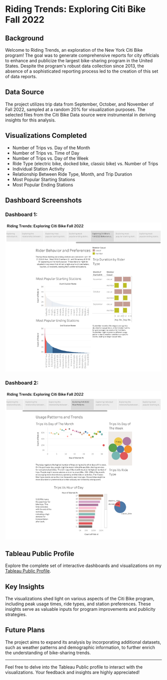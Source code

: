 # __Riding Trends: Exploring Citi Bike Fall 2022__

## __Background__

Welcome to Riding Trends, an exploration of the New York Citi Bike program! The goal was to generate comprehensive reports for city officials to enhance and publicize the largest bike-sharing program in the United States. Despite the program's robust data collection since 2013, the absence of a sophisticated reporting process led to the creation of this set of data reports.

## __Data Source__

The project utilizes trip data from September, October, and November of Fall 2022, sampled at a random 20% for visualization purposes. The selected files from the Citi Bike Data source were instrumental in deriving insights for this analysis.

## __Visualizations Completed__

- Number of Trips vs. Day of the Month
- Number of Trips vs. Time of Day
- Number of Trips vs. Day of the Week
- Ride Type (electric bike, docked bike, classic bike) vs. Number of Trips
- Individual Station Activity
- Relationship Between Ride Type, Month, and Trip Duration
- Most Popular Starting Stations
- Most Popular Ending Stations

## __Dashboard Screenshots__

### Dashboard 1: 
![Dashboard 1](https://github.com/kaijaygregory/Tableau-CitiBike-Visualizations-Fall22/blob/main/Images/Rider%20Behavior%20and%20Preferences.png)

### Dashboard 2: 
![Dashboard 2](https://github.com/kaijaygregory/Tableau-CitiBike-Visualizations-Fall22/blob/main/Images/Usage%20Patterns%20and%20Trends.png)

## __Tableau Public Profile__

Explore the complete set of interactive dashboards and visualizations on my [Tableau Public Profile](https://public.tableau.com/app/profile/kaija.gregory/vizzes).

## __Key Insights__

The visualizations shed light on various aspects of the Citi Bike program, including peak usage times, ride types, and station preferences. These insights serve as valuable inputs for program improvements and publicity strategies.

## __Future Plans__

The project aims to expand its analysis by incorporating additional datasets, such as weather patterns and demographic information, to further enrich the understanding of bike-sharing trends.

---

Feel free to delve into the Tableau Public profile to interact with the visualizations. Your feedback and insights are highly appreciated!

